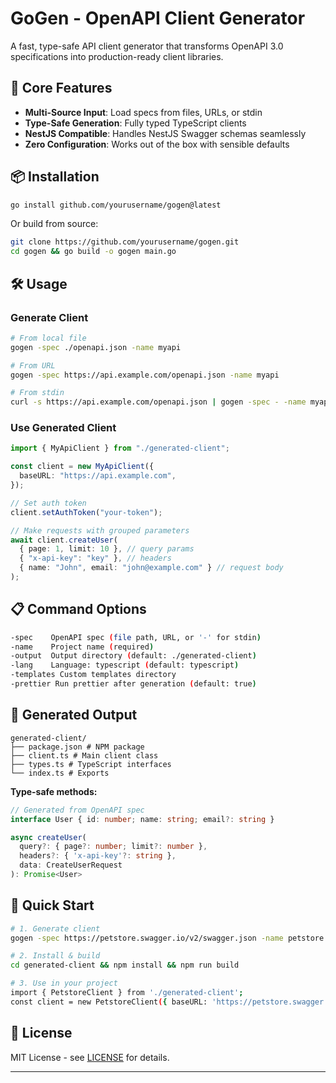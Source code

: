 # GoGen - OpenAPI Client Generator

A fast, type-safe API client generator that transforms OpenAPI 3.0 specifications into production-ready client libraries.

## 🚀 Core Features

- **Multi-Source Input**: Load specs from files, URLs, or stdin
- **Type-Safe Generation**: Fully typed TypeScript clients
- **NestJS Compatible**: Handles NestJS Swagger schemas seamlessly
- **Zero Configuration**: Works out of the box with sensible defaults

## 📦 Installation

```bash
go install github.com/yourusername/gogen@latest
```

Or build from source:

```bash
git clone https://github.com/yourusername/gogen.git
cd gogen && go build -o gogen main.go
```

## 🛠️ Usage

### Generate Client

```bash
# From local file
gogen -spec ./openapi.json -name myapi

# From URL
gogen -spec https://api.example.com/openapi.json -name myapi

# From stdin
curl -s https://api.example.com/openapi.json | gogen -spec - -name myapi
```

### Use Generated Client

```typescript
import { MyApiClient } from "./generated-client";

const client = new MyApiClient({
  baseURL: "https://api.example.com",
});

// Set auth token
client.setAuthToken("your-token");

// Make requests with grouped parameters
await client.createUser(
  { page: 1, limit: 10 }, // query params
  { "x-api-key": "key" }, // headers
  { name: "John", email: "john@example.com" } // request body
);
```

## 📋 Command Options

```bash
-spec    OpenAPI spec (file path, URL, or '-' for stdin)
-name    Project name (required)
-output  Output directory (default: ./generated-client)
-lang    Language: typescript (default: typescript)
-templates Custom templates directory
-prettier Run prettier after generation (default: true)
```

## 🎯 Generated Output

```
generated-client/
├── package.json # NPM package
├── client.ts # Main client class
├── types.ts # TypeScript interfaces
└── index.ts # Exports
```

**Type-safe methods:**

```typescript
// Generated from OpenAPI spec
interface User { id: number; name: string; email?: string }

async createUser(
  query?: { page?: number; limit?: number },
  headers?: { 'x-api-key'?: string },
  data: CreateUserRequest
): Promise<User>
```

## 🚀 Quick Start

```bash
# 1. Generate client
gogen -spec https://petstore.swagger.io/v2/swagger.json -name petstore

# 2. Install & build
cd generated-client && npm install && npm run build

# 3. Use in your project
import { PetstoreClient } from './generated-client';
const client = new PetstoreClient({ baseURL: 'https://petstore.swagger.io/v2' });
```

## 📄 License

MIT License - see [LICENSE](https://github.com/tauqeernasir/gogen/blob/main/LICENSE) for details.

---
